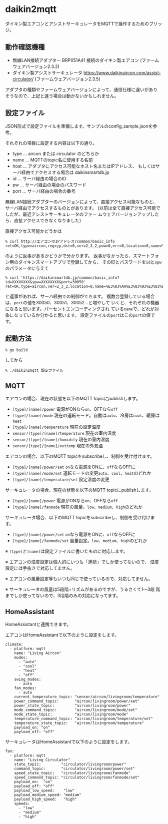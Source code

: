 # daikin2mqtt

ダイキン製エアコンとアシストサーキュレータをMQTTで操作するためのブリッジ。

## 動作確認機種

- 無線LAN接続アダプター BRP051A41 接続のダイキン製エアコン
  (ファームウェアバージョン2.3.2)
- ダイキン製アシストサーキュレータ
  https://www.daikinaircon.com/assist-circulator/
  (ファームウェアバージョン2.3.5)

アダプタの種類やファームウェアバージョンによって、通信仕様に違いがあり
そうなので、上記と違う場合は動かないかもしれません。

## 設定ファイル

JSON形式で設定ファイルを準備します。サンプルのconfig_sample.jsonを参考。

それぞれの項目に設定する内容は以下の通り。

- type … aircon または circulator のどちらか
- name … MQTTのtopic名に使用する名前
- host … アダプタにアクセス可能なホスト名またはIPアドレス、
          もしくはサーバ経由でアクセスする場合は daikinsmartdb.jp
- id … サーバ経由の場合のID
- pw … サーバ経由の場合のパスワード
- port … サーバ経由の場合の番号

無線LAN接続アダプターのバージョンによって、直接アクセス可能なものと、
サーバ経由でアクセスするものとがあります。
(以前は全て直接アクセス可能でしたが、最近アシストサーキュレータのファー
ムウェアバージョンアップしたら、直接アクセスできなくなりました)

直接アクセス可能かどうかは

```
% curl http://エアコンのIPアドレス/common/basic_info
ret=OK,type=aircon,reg=jp,dst=0,ver=2_3_2,pow=0,err=0,location=8,name=%e3%83%aa%e3%83%93%e3%83%b3%e3%82%b0,icon=4,method=polling,port=30050,id=XXXXXXXX,pw=XXXXXXXX,lpw_flag=0,adp_kind=0,pv=2,cpv=2,led=1,en_setzone=0,mac=XXXXXXXXXXXX
```

のように返事があるかどうかで分かります。
返事がなかったら、スマートフォン用のダイキンスマートアプリで登録してから、
そのIDとパスワードを`id`と`spw`のパラメータに与えて

```
% curl 'https://daikinsmartdb.jp/common/basic_info?id=XXXXXXXX&spw=XXXXXXXX&port=30050'
ret=OK,type=aircon,ver=2_3_2,location=8,name=%E3%83%AA%E3%83%93%E3%83%B3%E3%82%B0,icon=4,method=polling,port=30050,id=XXXXXXXX,pw=XXXXXXXX,reg=jp,pow=0,err=0,adp_kind=0,pv=2,cpv=2,led=1,en_setreg=,alertm=16,on_flg=0,alerts=0
```

と返事があれば、サーバ経由での制御ができます。
複数台登録している場合は、`port`の値を30050、30051、30052…と増やして
いくと、それぞれの機器になると思います。パーセントエンコーディングされ
ている`name`で、どれが対象になっているか分かると思います。
設定ファイルの`port`はこの`port`の値です。

## 起動方法

```
% go build
```

してから

```
% ./daikin2mqtt 設定ファイル
```

## MQTT

エアコンの場合、現在の状態を以下のMQTT topicにpublishします。

- `[type]/[name]/power` 電源がONなら`on`、OFFなら`off`
- `[type]/[name]/mode` 現在の運転モード。自動は`auto`、冷房は`cool`、暖房は`heat`
- `[type]/[name]/temperature` 現在の設定温度
- `sensor/[type]/[name]/temperature` 現在の室内温度
- `sensor/[type]/[name]/humidity` 現在の室内湿度
- `sensor/[type]/[name]/outtemp` 現在の外気温

エアコンの場合、以下のMQTT topicをsubscribeし、制御を受け付けます。

- `[type]/[name]/power/set` `on`なら電源をONに、`off`ならOFFに
- `[type]/[name]/mode/set` 運転モードの変更`auto`、`cool`、`heat`のどれか
- `[type]/[name]/temperature/set` 設定温度の変更

サーキュレータの場合、現在の状態を以下のMQTT topicにpublishします。

- `[type]/[name]/power` 電源がONなら`on`、OFFなら`off`
- `[type]/[name]/fanmode` 現在の風量。`low`、`medium`、`high`のどれか

サーキュレータ場合、以下のMQTT topicをsubscribeし、制御を受け付けます。

- `[type]/[name]/power/set` `on`なら電源をONに、`off`ならOFFに
- `[type]/[name]/fanmode/set` 風量設定。`low`、`medium`、`high`のどれか

※ `[type]`と`[name]`は設定ファイルに書いたものに対応します。

※ エアコンの湿度設定は個人的にいつも「連続」でしか使ってないので、
   湿度設定には手抜きで対応してません。

※ エアコンの風量設定等もいつも同じで使っているので、対応してません。

※ サーキュレータの風量は5段階+リズムがあるのですが、うるさくて1〜3段
   階までしか使ってないので、3段階のみの対応になってます。

## HomeAssistant

HomeAssistantと連携できます。

エアコンはHomeAssistantで以下のように設定をします。

```
climate:
  - platform: mqtt
    name: "Living Aircon"
    modes:
      - "auto"
      - "cool"
      - "heat"
      - "off"
    swing_modes:
      - auto
    fan_modes:
      - auto
    current_temperature_topic: "sensor/aircon/livingroom/temperature"
    power_command_topic:       "aircon/livingroom/power/set"
    power_state_topic:         "aircon/livingroom/power"
    mode_command_topic:        "aircon/livingroom/mode/set"
    mode_state_topic:          "aircon/livingroom/mode"
    temperature_command_topic: "aircon/livingroom/temperature/set"
    temperature_state_topic:   "aircon/livingroom/temperature"
    payload_on: "on"
    payload_off: "off"
```

サーキュレータはHomeAssistantで以下のように設定をします。

```
fan:
  - platform: mqtt
    name: "Living Circulator"
    state_topic:         "circulator/livingroom/power"
    command_topic:       "circulator/livingroom/power/set"
    speed_state_topic:   "circulator/livingroom/fanmode"
    speed_command_topic: "circulator/livingroom/fanmode/set"
    payload_on:  "on"
    payload_off: "off"
    payload_low_speed:    "low"
    payload_medium_speed: "medium"
    payload_high_speed:   "high"
    speeds:
      - "low"
      - "medium"
      - "high"
```
